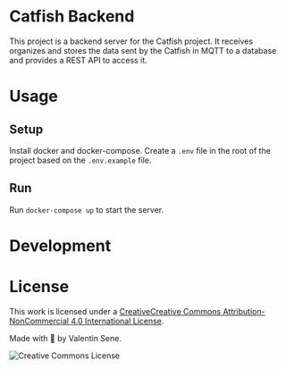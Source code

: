 # Catfish Backend
This project is a backend server for the Catfish project.
It receives organizes and stores the data sent by the Catfish in MQTT to a database and provides a REST API to access it.

# Usage
## Setup
Install docker and docker-compose.
Create a `.env` file in the root of the project based on the `.env.example` file.

## Run
Run `docker-compose up` to start the server.

# Development

# License
This work is licensed under a [CreativeCreative Commons Attribution-NonCommercial 4.0 International License](http://creativecommons.org/licenses/by-nc/4.0/).

Made with 💖 by Valentin Sene.

![Creative Commons License](https://i.creativecommons.org/l/by-nc/4.0/88x31.png "Creative Commons License")
